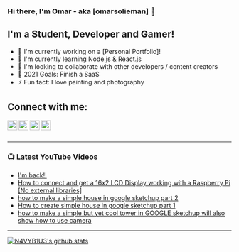 ### Hi there, I'm Omar - aka [omarsolieman] 👋

## I'm a Student, Developer and Gamer!
- 🔭 I'm currently working on a [Personal Portfolio]!
- 🌱 I'm currently learning Node.js & React.js
- 🤝 I'm looking to collaborate with other developers / content creators
- 🥅 2021 Goals: Finish a SaaS
- ⚡ Fun fact: I love painting and photography 

## Connect with me:
[<img align="left" width="22px" src="https://cdn.jsdelivr.net/npm/simple-icons@v3/icons/twitter.svg" />][twitter]
[<img align="left" width="22px" src="https://cdn.jsdelivr.net/npm/simple-icons@v3/icons/linkedin.svg" />][linkedin]
[<img align="left" width="22px" src="https://cdn.jsdelivr.net/npm/simple-icons@v3/icons/instagram.svg" />][instagram]
[<img align="left" width="22px" src="https://cdn.jsdelivr.net/npm/simple-icons@v3/icons/twitch.svg" />][twitch]
 
<br />
<br />

---

### 📺 Latest YouTube Videos
<!-- YOUTUBE:START -->
- [I'm back!!](https://www.youtube.com/watch?v=-WSCI_DihpI)
- [How to connect and get a 16x2 LCD Display working with a Raspberry Pi [No external libraries]](https://www.youtube.com/watch?v=2g-cPHo07RQ)
- [how to make a simple house in google sketchup part 2](https://www.youtube.com/watch?v=elrsQAXxkGU)
- [How to create simple house in google sketchup part 1](https://www.youtube.com/watch?v=tKeypP5I4OU)
- [how to make a simple but yet cool tower in GOOGLE sketchup will also show how to use camera](https://www.youtube.com/watch?v=76WkGZ65qiY)
<!-- YOUTUBE:END -->

---

[![N4VYB1U3's github stats](https://github-readme-stats.vercel.app/api?username=N4VYB1U3)](https://github.com/N4VYB1U3/github-readme-stats)

 
<br />
<br />

[website]: http://omardev.tk/
[twitter]: https://twitter.com/5cw_a
[instagram]: https://www.instagram.com/omarsolieman/
[linkedin]:https://www.linkedin.com/in/n4vyb1u3/
[twitch]: https://www.twitch.tv/rt_247
